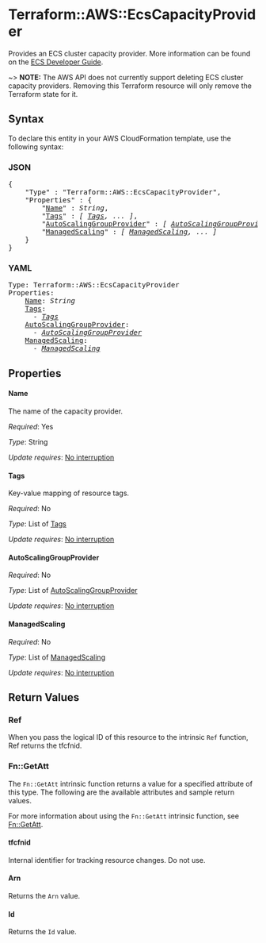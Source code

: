 # Terraform::AWS::EcsCapacityProvider

Provides an ECS cluster capacity provider. More information can be found on the [ECS Developer Guide](https://docs.aws.amazon.com/AmazonECS/latest/developerguide/cluster-capacity-providers.html).

~> **NOTE:** The AWS API does not currently support deleting ECS cluster capacity providers. Removing this Terraform resource will only remove the Terraform state for it.

## Syntax

To declare this entity in your AWS CloudFormation template, use the following syntax:

### JSON

<pre>
{
    "Type" : "Terraform::AWS::EcsCapacityProvider",
    "Properties" : {
        "<a href="#name" title="Name">Name</a>" : <i>String</i>,
        "<a href="#tags" title="Tags">Tags</a>" : <i>[ <a href="tags.md">Tags</a>, ... ]</i>,
        "<a href="#autoscalinggroupprovider" title="AutoScalingGroupProvider">AutoScalingGroupProvider</a>" : <i>[ <a href="autoscalinggroupprovider.md">AutoScalingGroupProvider</a>, ... ]</i>,
        "<a href="#managedscaling" title="ManagedScaling">ManagedScaling</a>" : <i>[ <a href="managedscaling.md">ManagedScaling</a>, ... ]</i>
    }
}
</pre>

### YAML

<pre>
Type: Terraform::AWS::EcsCapacityProvider
Properties:
    <a href="#name" title="Name">Name</a>: <i>String</i>
    <a href="#tags" title="Tags">Tags</a>: <i>
      - <a href="tags.md">Tags</a></i>
    <a href="#autoscalinggroupprovider" title="AutoScalingGroupProvider">AutoScalingGroupProvider</a>: <i>
      - <a href="autoscalinggroupprovider.md">AutoScalingGroupProvider</a></i>
    <a href="#managedscaling" title="ManagedScaling">ManagedScaling</a>: <i>
      - <a href="managedscaling.md">ManagedScaling</a></i>
</pre>

## Properties

#### Name

The name of the capacity provider.

_Required_: Yes

_Type_: String

_Update requires_: [No interruption](https://docs.aws.amazon.com/AWSCloudFormation/latest/UserGuide/using-cfn-updating-stacks-update-behaviors.html#update-no-interrupt)

#### Tags

Key-value mapping of resource tags.

_Required_: No

_Type_: List of <a href="tags.md">Tags</a>

_Update requires_: [No interruption](https://docs.aws.amazon.com/AWSCloudFormation/latest/UserGuide/using-cfn-updating-stacks-update-behaviors.html#update-no-interrupt)

#### AutoScalingGroupProvider

_Required_: No

_Type_: List of <a href="autoscalinggroupprovider.md">AutoScalingGroupProvider</a>

_Update requires_: [No interruption](https://docs.aws.amazon.com/AWSCloudFormation/latest/UserGuide/using-cfn-updating-stacks-update-behaviors.html#update-no-interrupt)

#### ManagedScaling

_Required_: No

_Type_: List of <a href="managedscaling.md">ManagedScaling</a>

_Update requires_: [No interruption](https://docs.aws.amazon.com/AWSCloudFormation/latest/UserGuide/using-cfn-updating-stacks-update-behaviors.html#update-no-interrupt)

## Return Values

### Ref

When you pass the logical ID of this resource to the intrinsic `Ref` function, Ref returns the tfcfnid.

### Fn::GetAtt

The `Fn::GetAtt` intrinsic function returns a value for a specified attribute of this type. The following are the available attributes and sample return values.

For more information about using the `Fn::GetAtt` intrinsic function, see [Fn::GetAtt](https://docs.aws.amazon.com/AWSCloudFormation/latest/UserGuide/intrinsic-function-reference-getatt.html).

#### tfcfnid

Internal identifier for tracking resource changes. Do not use.

#### Arn

Returns the <code>Arn</code> value.

#### Id

Returns the <code>Id</code> value.

